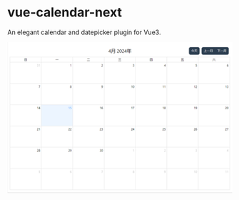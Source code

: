 # vue-calendar-next
An elegant calendar and datepicker plugin for Vue3.

![example.png](./assets/example.png)
